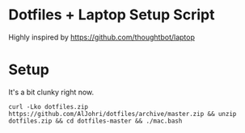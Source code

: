 # Dotfiles + Laptop Setup Script

Highly inspired by https://github.com/thoughtbot/laptop

# Setup
It's a bit clunky right now.
```
curl -Lko dotfiles.zip https://github.com/AlJohri/dotfiles/archive/master.zip && unzip dotfiles.zip && cd dotfiles-master && ./mac.bash
```
